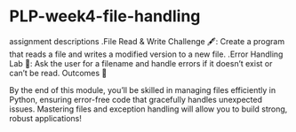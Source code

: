 # PLP-week4-file-handling
 assignment descriptions 
 .File Read & Write Challenge 🖋️: Create a program that reads a file and writes a modified version to a new file.
.Error Handling Lab 🧪: Ask the user for a filename and handle errors if it doesn’t exist or can’t be read.
Outcomes 🎉

By the end of this module, you’ll be skilled in managing files efficiently in Python, ensuring error-free code that gracefully handles unexpected issues. Mastering files and exception handling will allow you to build strong, robust applications!
